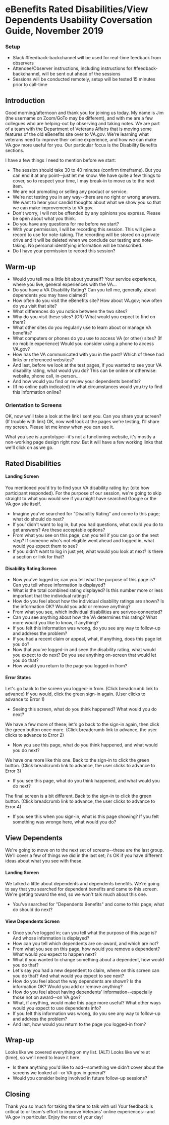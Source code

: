 # eBenefits Rated Disabilities/View Dependents Usability Coversation Guide, November 2019

### Setup
- Slack #feedback-backchannel will be used for real-time feedback from observers
- Attendee/Observer instructions, including instructions for #feedback-backchannel, will be sent out ahead of the sessions
- Sessions will be conducted remotely, setup will be tested 15 minutes prior to call-time

## Introduction
Good morning/afternoon and thank you for joining us today. My name is Jim (the username on Zoom/GoTo may be different), and with me are a few collegues who are helping-out by observing and taking notes. We are part of a team with the Department of Veterans Affairs that is moving some features of the old eBenefits site over to VA.gov. We're learning what veterans need to improve their online experience, and how we can make VA.gov more useful for you. Our particular focus is the Disability Benefits sections.

I have a few things I need to mention before we start:
- The session should take 30 to 40 minutes (confirm timeframe). But you can end it at any point--just let me know. We have quite a few things to cover, so to respect your time, I may break-in to move us to the next item.
- We are not promoting or selling any product or service.
- We're not testing you in any way--there are no right or wrong answers. We want to hear your candid thoughts about what we show you so that we can make improvements to VA.gov.
- Don't worry, I will not be offended by any opinions you express. Please be open about what you think.
- Do you have any questions for me before we start?
- With your permission, I will be recording this session. This will give a record to use for note-taking. The recording will be stored on a private drive and it will be deleted when we conclude our testing and note-taking. No personal identifying information will be transcribed.
- Do I have your permission to record this session?

## Warm-up
- Would you tell me a little bit about yourself? Your service experience, where you live, general experiences with the VA...
- Do you have a VA Disability Rating? Can you tell me, generally, about dependents you may have claimed?
- How often do you visit the eBenefits site? How about VA.gov; how often do you visit that site? 
- What differences do you notice between the two sites?
- Why do you visit these sites? (OR) What would you expect to find on them?
- What other sites do you regularly use to learn about or manage VA benefits?
- What computers or phones do you use to access VA (or other) sites? (If no mobile experience) Would you consider using a phone to access VA.gov?
- How has the VA communicated with you in the past? Which of these had links or referenced websites?
- And last, before we look at the test pages, if you wanted to see your VA disability rating, what would you do? This can be online or otherwise: website, phone call, in-person... 
- And how would you find or review your dependents benefits?
- (If no online path indicated) In what circumstances would you try to find this information online?

### Orientation to Screens
OK, now we'll take a look at the link I sent you. Can you share your screen? (If trouble with link) OK, now well look at the pages we're testing; I'll share my screen. Please let me know when you can see it.

What you see is a prototype--it's not a functioning website, it's mostly a non-working page design right now. But it will have a few working links that we'll click on as we go.

## Rated Disabilities
#### Landing Screen
You mentioned you'd try to find your VA disability rating by: (cite how participant responded). For the purpose of our session, we're going to skip straight to what you would see if you might have searched Google or the VA.gov site itself.
- Imagine you've searched for "Disability Rating" and come to this page; what do should do next?
- If you' didn't want to log in, but you had questions, what could you do to get answers? Are these acceptable options?
- From what you see on this page, can you tell if you can go on the next step? If someone who's not eligible went ahead and logged in, what would you expect them to see?
- If you didn't want to log in just yet, what would you look at next? Is there a section or link for that?
#### Disability Rating Screen
- Now you've logged in; can you tell what the purpose of this page is? Can you tell whose information is displayed?
- What is the total combined rating displayed? Is this number more or less important that the individual ratings?
- How do you feel about how the individual disability ratings are shown? Is the information OK? Would you add or remove anything?
- From what you see, which individual disabilities are serivce-connected?
- Can you see anything about how the VA determines this rating? What more would you like to know, if anything?
- If you felt this information was wrong, do you see any way to follow-up and address the problem?
- If you had a recent claim or appeal, what, if anything, does this page let you do?
- Now that you've logged-in and seen the disability rating, what would you expect to do next? Do you see anything on-screen that would let you do that?
- How would you return to the page you logged-in from?
#### Error States
Let's go back to the screen you logged-in from. (Click breadcrumb link to advance)
If you would, click the green sign-in again. (User clicks to advance to Error 1)
- Seeing this screen, what do you think happened? What would you do next?

We have a few more of these; let's go back to the sign-in again, then click the green button once more. (Click breadcrumb link to advance, the user clicks to advance to Error 2)
- Now you see this page, what do you think happened, and what would you do next?

We have one more like this one. Back to the sign-in to click the green button. (Click breadcrumb link to advance, the user clicks to advance to Error 3)
- If you see this page, what do you think happened, and what would you do next? 

The final screen is a bit different. Back to the sign-in to click the green button. (Click breadcrumb link to advance, the user clicks to advance to Error 4)
- If you see this when you sign-in, what is this page showing? If you felt something was wronge here, what would you do?

## View Dependents
We're going to move on to the next set of screens--these are the last group. We'll cover a few of things we did in the last set; i's OK if you have different ideas about what you see with these.

#### Landing Screen
We talked a little about dependents and dependents benefits. We're going to say that you searched for dependent benefits and came to this screen. We're getting toward the end, so we won't talk much about this one.
- You've searched for "Dependents Benefits" and come to this page; what do should do next?
#### View Dependents Screen
- Once you've logged in; can you tell what the purpose of this page is? And whose information is displayed?
- How can you tell which dependents are on-award, and which are not?
- From what you see on this page, how would you remove a dependent? What would you expect to happen next?
- What if you wanted to change something about a dependent, how would you do that?
- Let's say you had a new dependent to claim, where on this screen can you do that? And what would you expect to see next?
- How do you feel about the way dependents are shown? Is the information OK? Would you add or remove anything?
- How do you feel about having dependents' information--especially those not on award--on VA.gov?
- What, if anything, would make this page more useful? What other ways would you expect to use dependents info?
- If you felt this information was wrong, do you see any way to follow-up and address the problem?
- And last, how would you return to the page you logged-in from?

## Wrap-up
Looks like we covered everything on my list. (ALT) Looks like we're at (time), so we'll need to leave it here.
- Is there anything you'd like to add--something we didn't cover about the screens we looked at--or VA.gov in general?
- Would you consider being involved in future follow-up sessions?

## Closing
Thank you so much for taking the time to talk with us! Your feedback is critical to or team's effort to improve Veterans' online experiences--and VA.gov in particular. Enjoy the rest of your day!

